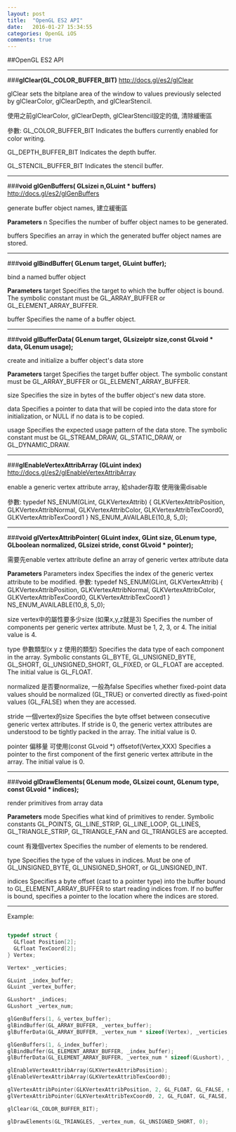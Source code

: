 ```yaml
---
layout: post
title:  "OpenGL ES2 API"
date:   2016-01-27 15:34:55
categories: OpenGL iOS
comments: true
---
```

##OpenGL ES2 API

----------
###**glClear(GL_COLOR_BUFFER_BIT)**
http://docs.gl/es2/glClear

glClear sets the bitplane area of the window to values previously selected by glClearColor, glClearDepth, and glClearStencil.

使用之前glClearColor, glClearDepth, glClearStencil設定的值, 清除緩衝區

參數:
GL_COLOR_BUFFER_BIT
Indicates the buffers currently enabled for color writing.

GL_DEPTH_BUFFER_BIT
Indicates the depth buffer.

GL_STENCIL_BUFFER_BIT
Indicates the stencil buffer.


----------
###**void glGenBuffers(	GLsizei  	n,GLuint *  	buffers)**
http://docs.gl/es2/glGenBuffers

generate buffer object names, 建立緩衝區

**Parameters**
n
Specifies the number of buffer object names to be generated.

buffers
Specifies an array in which the generated buffer object names are stored.



----------
###**void glBindBuffer(	GLenum target, GLuint buffer);**

bind a named buffer object

**Parameters**
target
Specifies the target to which the buffer object is bound. The symbolic constant must be GL_ARRAY_BUFFER or GL_ELEMENT_ARRAY_BUFFER.

buffer
Specifies the name of a buffer object.



----------
###**void glBufferData(	GLenum target, GLsizeiptr size,const GLvoid * data, GLenum usage);**

create and initialize a buffer object's data store

**Parameters**
target
Specifies the target buffer object. The symbolic constant must be GL_ARRAY_BUFFER or GL_ELEMENT_ARRAY_BUFFER.

size
Specifies the size in bytes of the buffer object's new data store.

data
Specifies a pointer to data that will be copied into the data store for initialization, or NULL if no data is to be copied.

usage
Specifies the expected usage pattern of the data store. The symbolic constant must be GL_STREAM_DRAW, GL_STATIC_DRAW, or GL_DYNAMIC_DRAW.



----------
###**glEnableVertexAttribArray (GLuint index)**
http://docs.gl/es2/glEnableVertexAttribArray

enable a generic vertex attribute array, 給shader存取
使用後需disable

參數:
typedef NS_ENUM(GLint, GLKVertexAttrib)
{
    GLKVertexAttribPosition,
    GLKVertexAttribNormal,
    GLKVertexAttribColor,
    GLKVertexAttribTexCoord0,
    GLKVertexAttribTexCoord1
} NS_ENUM_AVAILABLE(10_8, 5_0);


----------
###**void glVertexAttribPointer( GLuint index, GLint size, GLenum type, GLboolean normalized, GLsizei stride, const GLvoid * pointer);**

需要先enable vertex attribute
define an array of generic vertex attribute data

**Parameters**
Parameters
index
Specifies the index of the generic vertex attribute to be modified.
參數:
typedef NS_ENUM(GLint, GLKVertexAttrib)
{
    GLKVertexAttribPosition,
    GLKVertexAttribNormal,
    GLKVertexAttribColor,
    GLKVertexAttribTexCoord0,
    GLKVertexAttribTexCoord1
} NS_ENUM_AVAILABLE(10_8, 5_0);

size vertex中的屬性要多少size (如果x,y,z就是3)
Specifies the number of components per generic vertex attribute. Must be 1, 2, 3, or 4. The initial value is 4.

type 參數類型(x y z 使用的類型)
Specifies the data type of each component in the array. Symbolic constants GL_BYTE, GL_UNSIGNED_BYTE, GL_SHORT, GL_UNSIGNED_SHORT, GL_FIXED, or GL_FLOAT are accepted. The initial value is GL_FLOAT.

normalized 是否要normalize, 一般為false
Specifies whether fixed-point data values should be normalized (GL_TRUE) or converted directly as fixed-point values (GL_FALSE) when they are accessed.

stride 一個vertex的size
Specifies the byte offset between consecutive generic vertex attributes. If stride is 0, the generic vertex attributes are understood to be tightly packed in the array. The initial value is 0.

pointer  偏移量 可使用(const GLvoid *) offsetof(Vertex,XXX)
Specifies a pointer to the first component of the first generic vertex attribute in the array. The initial value is 0.


----------
###**void glDrawElements( GLenum mode, GLsizei count, GLenum type, const GLvoid * indices);**

render primitives from array data

**Parameters**
mode
Specifies what kind of primitives to render. Symbolic constants GL_POINTS, GL_LINE_STRIP, GL_LINE_LOOP, GL_LINES, GL_TRIANGLE_STRIP, GL_TRIANGLE_FAN and GL_TRIANGLES are accepted.

count 有幾個vertex
Specifies the number of elements to be rendered.

type
Specifies the type of the values in indices. Must be one of GL_UNSIGNED_BYTE, GL_UNSIGNED_SHORT, or GL_UNSIGNED_INT.

indices
Specifies a byte offset (cast to a pointer type) into the buffer bound to GL_ELEMENT_ARRAY_BUFFER to start reading indices from. If no buffer is bound, specifies a pointer to the location where the indices are stored.



----------
Example:

```c

typedef struct {
  GLfloat Position[2];
  GLfloat TexCoord[2];
} Vertex;

Vertex* _verticies;

GLuint _index_buffer;
GLuint _vertex_buffer;

GLushort* _indices;
GLushort _vertex_num;

glGenBuffers(1, &_vertex_buffer);
glBindBuffer(GL_ARRAY_BUFFER, _vertex_buffer);
glBufferData(GL_ARRAY_BUFFER, _vertex_num * sizeof(Vertex), _verticies, GL_STATIC_DRAW);

glGenBuffers(1, &_index_buffer);
glBindBuffer(GL_ELEMENT_ARRAY_BUFFER, _index_buffer);
glBufferData(GL_ELEMENT_ARRAY_BUFFER, _vertex_num * sizeof(GLushort), _indices, GL_STATIC_DRAW);

glEnableVertexAttribArray(GLKVertexAttribPosition);
glEnableVertexAttribArray(GLKVertexAttribTexCoord0);

glVertexAttribPointer(GLKVertexAttribPosition, 2, GL_FLOAT, GL_FALSE, sizeof(Vertex), (const GLvoid *) offsetof(Vertex, Position));
glVertexAttribPointer(GLKVertexAttribTexCoord0, 2, GL_FLOAT, GL_FALSE, sizeof(Vertex), (const GLvoid *) offsetof(Vertex, TexCoord));

glClear(GL_COLOR_BUFFER_BIT);

glDrawElements(GL_TRIANGLES, _vertex_num, GL_UNSIGNED_SHORT, 0);

```